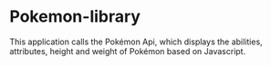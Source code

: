 # Pokemon-library
This application calls the Pokémon Api, which displays the abilities, attributes, height and weight of Pokémon based on Javascript.
